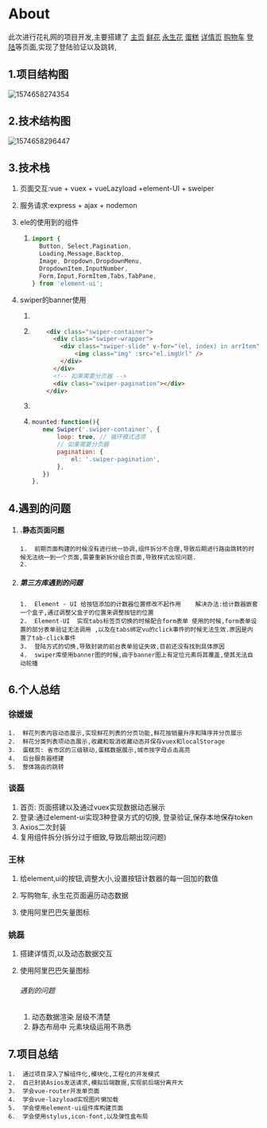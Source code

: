 # About

此次进行花礼网的项目开发,主要搭建了 [主页](http://localhost:8080/#/login) [鲜花](<http://localhost:8080/#/flower>) [永生花](<http://localhost:8080/#/yongshenghua>)  [蛋糕]() [详情页](<http://localhost:8080/#/product>) [购物车]() [登陆](http://localhost:8080/#/login)等页面,实现了登陆验证以及跳转,

## 1.项目结构图

![1574658274354](C:\Users\51218\AppData\Roaming\Typora\typora-user-images\1574658274354.png)

## 2.技术结构图

![1574658296447](C:\Users\51218\AppData\Roaming\Typora\typora-user-images\1574658296447.png)

##  3.技术栈

1.  页面交互:vue + vuex + vueLazyload +element-UI + sweiper   

2. 服务请求:express + ajax + nodemon 

3. ele的使用到的组件

   1. ```javascript
      import { 
        Button, Select,Pagination,
        Loading,Message,Backtop,
        Image, Dropdown,DropdownMenu,
        DropdownItem,InputNumber,
        Form,Input,FormItem,Tabs,TabPane,
      } from 'element-ui';
      ```

      

4. swiper的banner使用

   1. 

      1. ```html
             <div class="swiper-container">
               <div class="swiper-wrapper">
                 <div class="swiper-slide" v-for="(el, index) in arrItem" :key="index">
                     <img class="img" :src="el.imgUrl" />
                 </div>
               </div>
               <!-- 如果需要分页器 -->
               <div class="swiper-pagination"></div>
             </div>
         ```

         

   2. 

      1. ```javascript
         mounted:function(){
         	new Swiper('.swiper-container', {
         		loop: true, // 循环模式选项
         		// 如果需要分页器
         		pagination: {
         			el: '.swiper-pagination',
         		},
         	})
         },
         ```

      

## 4.遇到的问题

 1. #### .静态页面问题

     	1.	前期页面构建的时候没有进行统一协调,组件拆分不合理,导致后期进行路由跳转的时候无法统一到一个页面,需要重新拆分组合页面,导致样式出现问题.
     	2.	

 2. ##### 第三方库遇到的问题

     	1.	Element - UI 给按钮添加的计数器位置修改不起作用    解决办法:给计数器嵌套一个盒子,通过调整父盒子的位置来调整按钮的位置
     	2.	Element-UI  实现tabs标签页切换的时候配合form表单 使用的时候,form表单设置的部分表单验证无法调用 ,以及在tabs绑定vu的click事件的时候无法生效.原因是内置了tab-click事件
     	3.	登陆方式的切换,导致封装的前台表单验证失效,目前还没有找到具体原因
     	4.	swiper库使用banner图的时候,由于banner图上有定位元素将其覆盖,使其无法自动轮播

## 6.个人总结

### 徐媛媛

 	1.	鲜花列表内容动态展示,实现鲜花列表的分页功能,鲜花按销量升序和降序并分页展示
 	2.	鲜花分类列表项动态展示,收藏和取消收藏动态并保存vuex和localStorage
 	3.	蛋糕页: 省市区的三级联动,蛋糕数据展示,城市按字母点击高亮
 	4.	后台服务器搭建
 	5.	整体路由的跳转

### 谈磊

1. 首页: 页面搭建以及通过vuex实现数据动态展示
2. 登录:通过element-ui实现3种登录方式的切换, 登录验证,保存本地保存token
3. Axios二次封装
4. 复用组件拆分(拆分过于细致,导致后期出现问题)

### 王林

 1. 给element,ui的按钮,调整大小,设置按钮计数器的每一回加的数值

2. 写购物车,  永生花页面遍历动态数据

3. 使用阿里巴巴矢量图标

   

### 姚磊

1. 搭建详情页,以及动态数据交互

2. 使用阿里巴巴矢量图标

   ###### 遇到的问题

   1. 动态数据渲染  层级不清楚
   2. 静态布局中 元素块级运用不熟悉 

## 7.项目总结

 	1.	通过项目深入了解组件化,模块化,工程化的开发模式
 	2.	自己封装Asios发送请求,模拟后端数据,实现前后端分离开大
 	3.	学会vue-router开发单页面
 	4.	学会vue-lazyload实现图片懒加载
 	5.	学会使用element-ui组件库构建页面
 	6.	学会使用stylus,icon-font,以及弹性盒布局



​	